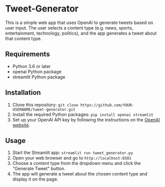 # Tweet-Generator

This is a simple web app that uses OpenAI to generate tweets based on user input. The user selects a content type (e.g. news, sports, entertainment, technology, politics), and the app generates a tweet about that content type.

## Requirements
- Python 3.6 or later
- openai Python package
- streamlit Python package


## Installation
1. Clone this repository:
`git clone https://github.com/YOUR-USERNAME/tweet-generator.git`
2. Install the required Python packages:
`pip install openai streamlit`
3. Set up your OpenAI API key by following the instructions on the [OpenAI website](https://platform.openai.com/docs/api-reference/authentication).


## Usage
1. Start the Streamlit app:
`streamlit run tweet_generator.py`
2. Open your web browser and go to `http://localhost:8501`
3. Choose a content type from the dropdown menu and click the "Generate Tweet" button.
4. The app will generate a tweet about the chosen content type and display it on the page.
